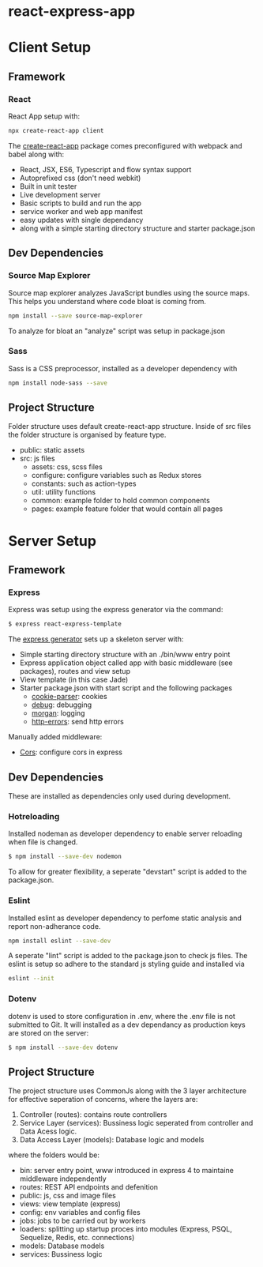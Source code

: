# react-express-app
# Client Setup

## Framework

### React

React App setup with:
```sh
npx create-react-app client
```
The [create-react-app](https://github.com/facebook/create-react-app) package comes preconfigured with webpack and babel along with:
- React, JSX, ES6, Typescript and flow syntax support
- Autoprefixed css (don't need webkit)
- Built in unit tester
- Live development server 
- Basic scripts to build and run the app
- service worker and web app manifest
- easy updates with single dependancy
- along with a simple starting directory structure and starter package.json

## Dev Dependencies

### Source Map Explorer

Source map explorer analyzes JavaScript bundles using the source maps. This helps you understand where code bloat is coming from.
```sh
npm install --save source-map-explorer
```

To analyze for bloat an "analyze" script was setup in package.json

### Sass

Sass is a CSS preprocessor, installed as a developer dependency with
```sh
npm install node-sass --save
```

## Project Structure

Folder structure uses default create-react-app structure. Inside of src files the folder structure is organised by feature type.

- public: static assets
- src: js files
    - assets: css, scss files
    - configure: configure variables such as Redux stores
    - constants: such as action-types
    - util: utility functions
    - common: example folder to hold common components
    - pages: example feature folder that would contain all pages

# Server Setup

## Framework

### Express

Express was setup using the express generator via the command:
```sh
$ express react-express-template
```

The [express generator](https://developer.mozilla.org/en-US/docs/Learn/Server-side/Express_Nodejs/skeleton_website) sets up a skeleton server with:
 - Simple starting directory structure with an ./bin/www entry point
 - Express application object called app with basic middleware (see packages), routes and view setup
 - View template (in this case Jade)
 - Starter package.json with start script and the following packages
    - [cookie-parser](https://www.npmjs.com/package/cookie-parser): cookies
    - [debug](https://www.npmjs.com/package/debug): debugging
    - [morgan](https://www.npmjs.com/package/morgan): logging
    - [http-errors](https://www.npmjs.com/package/http-errors): send http errors

Manually added middleware:
- [Cors](https://www.npmjs.com/package/cors): configure cors in express


## Dev Dependencies

These are installed as dependencies only used during development.

### Hotreloading

Installed nodeman as developer dependency to enable server reloading when file is changed.
```sh
$ npm install --save-dev nodemon
```
To allow for greater flexibility, a seperate "devstart" script is added to the package.json.

### Eslint

Installed eslint as developer dependency to perfome static analysis and report non-adherance code.
```sh
npm install eslint --save-dev
```
A seperate "lint" script is added to the package.json to check js files. The eslint is setup so adhere to the standard js styling guide and installed via
```sh
eslint --init
```

### Dotenv

dotenv is used to store configuration in .env, where the .env file is not submitted to Git. It will installed as a dev dependancy as production keys are stored on the server:

```sh
$ npm install --save-dev dotenv
```

## Project Structure

The project structure uses CommonJs along with the 3 layer architecture for effective seperation of concerns, where the layers are:
1. Controller (routes): contains route controllers
2. Service Layer (services): Bussiness logic seperated from controller and Data Acess logic.
3. Data Access Layer (models):  Database logic and models

where the folders would be:

- bin: server entry point, www introduced in express 4 to maintaine middleware independently
- routes: REST API endpoints and defenition
- public: js, css and image files
- views: view template (express)
- config: env variables and config files
- jobs: jobs to be carried out by workers
- loaders: splitting up startup proces into modules (Express, PSQL, Sequelize, Redis, etc. connections)
- models: Database models
- services: Bussiness logic

